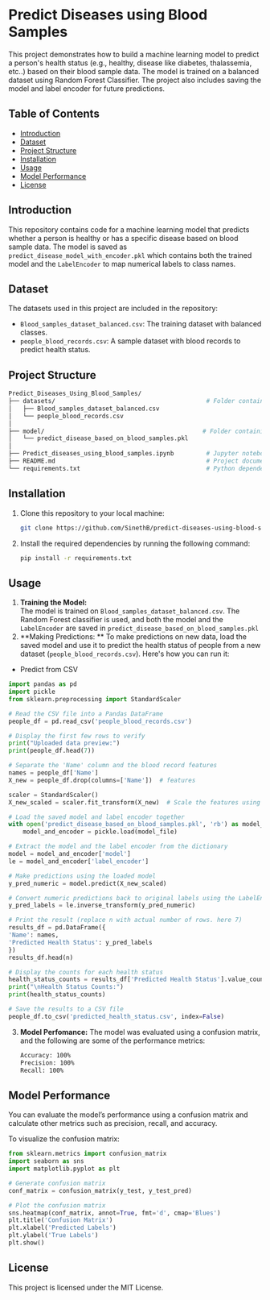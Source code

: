 # Predict Diseases using Blood Samples

This project demonstrates how to build a machine learning model to predict a person's health status (e.g., healthy, disease like diabetes, thalassemia, etc..) based on their blood sample data. The model is trained on a balanced dataset using Random Forest Classifier. The project also includes saving the model and label encoder for future predictions.

## Table of Contents

- [Introduction](#introduction)
- [Dataset](#dataset)
- [Project Structure](#project-structure)
- [Installation](#installation)
- [Usage](#usage)
- [Model Performance](#model-performance)
- [License](#license)

## Introduction

This repository contains code for a machine learning model that predicts whether a person is healthy or has a specific disease based on blood sample data. The model is saved as `predict_disease_model_with_encoder.pkl` which contains both the trained model and the `LabelEncoder` to map numerical labels to class names.

## Dataset

The datasets used in this project are included in the repository:
- `Blood_samples_dataset_balanced.csv`: The training dataset with balanced classes.
- `people_blood_records.csv`: A sample dataset with blood records to predict health status.

## Project Structure
``` bash
Predict_Diseases_Using_Blood_Samples/
├── datasets/                                          # Folder containing datasets
│   ├── Blood_samples_dataset_balanced.csv
│   └── people_blood_records.csv
│
├── model/                                            # Folder containing saved models
│   └── predict_disease_based_on_blood_samples.pkl
│
├── Predict_diseases_using_blood_samples.ipynb         # Jupyter notebook containing code
├── README.md                                          # Project documentation
└── requirements.txt                                   # Python dependencies for the project
```

## Installation

1. Clone this repository to your local machine:
   ```bash
   git clone https://github.com/SinethB/predict-diseases-using-blood-samples.git
2. Install the required dependencies by running the following command:
   ```bash
   pip install -r requirements.txt

## Usage

1. **Training the Model:**  
   The model is trained on `Blood_samples_dataset_balanced.csv`. The Random Forest classifier is used, and both the model and the `LabelEncoder` are saved in `predict_disease_based_on_blood_samples.pkl`
2. **Making Predictions: ** 
   To make predictions on new data, load the saved model and use it to predict the health status of people from a new dataset (`people_blood_records.csv`). Here's how you can run it:

  - Predict from CSV
```python
import pandas as pd
import pickle
from sklearn.preprocessing import StandardScaler

# Read the CSV file into a Pandas DataFrame
people_df = pd.read_csv('people_blood_records.csv')

# Display the first few rows to verify
print("Uploaded data preview:")
print(people_df.head(7))

# Separate the 'Name' column and the blood record features
names = people_df['Name']
X_new = people_df.drop(columns=['Name'])  # features

scaler = StandardScaler()
X_new_scaled = scaler.fit_transform(X_new)  # Scale the features using the same scaler

# Load the saved model and label encoder together
with open('predict_disease_based_on_blood_samples.pkl', 'rb') as model_file:
    model_and_encoder = pickle.load(model_file)

# Extract the model and the label encoder from the dictionary
model = model_and_encoder['model']
le = model_and_encoder['label_encoder']

# Make predictions using the loaded model
y_pred_numeric = model.predict(X_new_scaled)

# Convert numeric predictions back to original labels using the LabelEncoder
y_pred_labels = le.inverse_transform(y_pred_numeric)

# Print the result (replace n with actual number of rows. here 7)
results_df = pd.DataFrame({
'Name': names,
'Predicted Health Status': y_pred_labels
})
results_df.head(n)

# Display the counts for each health status
health_status_counts = results_df['Predicted Health Status'].value_counts()
print("\nHealth Status Counts:")
print(health_status_counts)

# Save the results to a CSV file 
people_df.to_csv('predicted_health_status.csv', index=False)
```
3. **Model Perfomance:**
   The model was evaluated using a confusion matrix, and the following are some of the performance metrics:
    ```bash
    Accuracy: 100%
    Precision: 100%
    Recall: 100%

## Model Performance
You can evaluate the model’s performance using a confusion matrix and calculate other metrics such as precision, recall, and accuracy.

To visualize the confusion matrix:
```python
from sklearn.metrics import confusion_matrix
import seaborn as sns
import matplotlib.pyplot as plt

# Generate confusion matrix
conf_matrix = confusion_matrix(y_test, y_test_pred)

# Plot the confusion matrix
sns.heatmap(conf_matrix, annot=True, fmt='d', cmap='Blues')
plt.title('Confusion Matrix')
plt.xlabel('Predicted Labels')
plt.ylabel('True Labels')
plt.show()
```
## License
This project is licensed under the MIT License.
